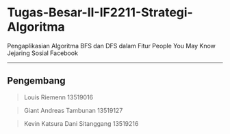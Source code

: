 # Tugas-Besar-II-IF2211-Strategi-Algoritma
Pengaplikasian Algoritma BFS dan DFS dalam Fitur People You May Know Jejaring Sosial Facebook<hr>
## Pengembang
> Louis Riemenn                  13519016

> Giant Andreas Tambunan         13519127

> Kevin Katsura Dani Sitanggang  13519216
